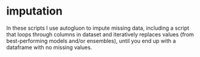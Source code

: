 # imputation
In these scripts I use autogluon to impute missing data, including a script that loops through columns in dataset
and iteratively replaces values (from best-performing models and/or ensembles), until you end up with a dataframe with no missing values.

